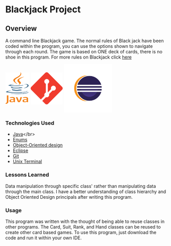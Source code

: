 # Blackjack Project

## Overview
A command line Blackjack game. The normal rules of Black jack have been coded within the program, you can use the options shown to navigate through each round. The game is based on ONE deck of cards, there is no shoe in this program. For more rules on Blackjack click [here](https://bicyclecards.com/how-to-play/blackjack/)

<img src="kisspng-java-logo-programming-language-java-plum-5ac7bef24d5452.5438873115230399863168.png" alt = "eclipse" width="75" height="100" align="center"/>
<img src="pngegg.png" alt = "eclipse" width="100" height="100" align="center" float="center"/>
<img src="kisspng-eclipse-foundation-integrated-development-environm-eclipse-5ac24212bdda89.2215472915226803387777.png" alt = "eclipse" width="150" height="150" align="center"/>

### Technologies Used
* [Java](https://en.wikipedia.org/wiki/Java_)</br>
* [Enums](https://docs.oracle.com/javase/tutorial/java/javaOO/enum.html)</br>
* [Object-Oriented design](https://stackabuse.com/object-oriented-design-principles-in-java)</br>
* [Eclipse](https://www.eclipse.org/ide/)</br>
* [Git](https://git-scm.com/)</br>
* [Unix Terminal](https://en.wikipedia.org/wiki/Unix_shell)</br>

### Lessons Learned
Data manipulation through specific class' rather than manipulating data through the main class. I have a better understanding of class hierarchy and Object Oriented Design principals after writing this program.

### Usage
This program was written with the thought of being able to reuse classes in other programs. The Card, Suit, Rank, and Hand classes can be reused to create other card based games. To use this program, just download the code and run it within your own IDE.

